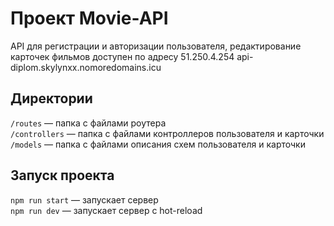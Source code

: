 # Проект Movie-API
API для регистрации и авторизации пользователя, редактирование карточек фильмов
доступен по адресу
51.250.4.254
api-diplom.skylynxx.nomoredomains.icu


## Директории

`/routes` — папка с файлами роутера  
`/controllers` — папка с файлами контроллеров пользователя и карточки   
`/models` — папка с файлами описания схем пользователя и карточки  
  

## Запуск проекта

`npm run start` — запускает сервер   
`npm run dev` — запускает сервер с hot-reload
